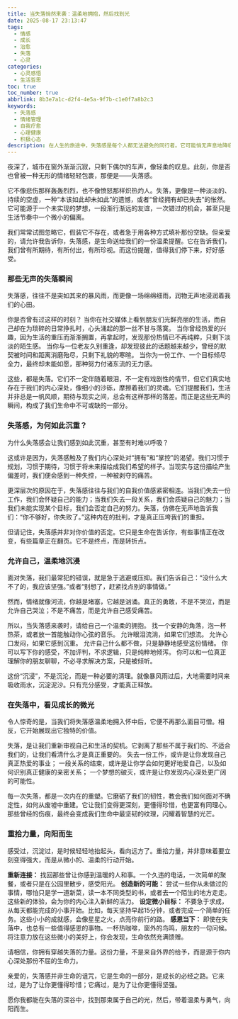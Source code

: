 ```yaml
---
title: 当失落悄然来袭：温柔地拥抱，然后找到光
date: 2025-08-17 23:13:47
tags:
  - 情感
  - 成长
  - 治愈
  - 失落
  - 心灵
categories:
  - 心灵感悟
  - 生活哲思
toc: true
toc_number: true
abbrlink: 8b3e7a1c-d2f4-4e5a-9f7b-c1e0f7a8b2c3
keywords:
  - 失落感
  - 情绪管理
  - 自我疗愈
  - 心理健康
  - 积极心态
description: 在人生的旅途中，失落感是每个人都无法避免的同行者。它可能悄无声息地降临，也可能如潮水般汹涌而至，让我们感到空虚、迷茫，甚至怀疑自己。但请相信，每一次失落，都蕴藏着一份独特的礼物，一份让我们更深刻理解自己、更温柔对待世界的契机。这篇文章，愿能成为你面对失落时的温暖港湾，陪你一起，从心底深处找到那束属于自己的光。
---
```


夜深了，城市在窗外渐渐沉寂，只剩下偶尔的车声，像轻柔的叹息。此刻，你是否也曾被一种无形的情绪轻轻包裹，那便是——失落感。

它不像悲伤那样轰轰烈烈，也不像愤怒那样炽热灼人。失落，更像是一种淡淡的、持续的空虚，一种“本该如此却未如此”的遗憾，或者“曾经拥有却已失去”的怅然。它可能源于一个未实现的梦想，一段渐行渐远的友谊，一次错过的机会，甚至只是生活节奏中一个微小的偏离。

我们常常试图忽略它，假装它不存在，或者急于用各种方式填补那份空缺。但亲爱的，请允许我告诉你，失落感，是生命送给我们的一份温柔提醒。它在告诉我们，我们曾有所期待，有所付出，有所珍视。而这份提醒，值得我们停下来，好好感受。

### 那些无声的失落瞬间

失落感，往往不是突如其来的暴风雨，而更像一场绵绵细雨，润物无声地浸润着我们的心田。

你是否曾有过这样的时刻？
当你在社交媒体上看到朋友们光鲜亮丽的生活，而自己却在为琐碎的日常挣扎时，心头涌起的那一丝不甘与落寞。
当你曾经热爱的兴趣，因为生活的重压而渐渐搁置，再拿起时，发现那份热情已不再纯粹，只剩下淡淡的陌生感。
当你与一位老友久别重逢，却发现彼此的话题越来越少，曾经的默契被时间和距离消磨殆尽，只剩下礼貌的寒暄。
当你为一份工作、一个目标倾尽全力，最终却未能如愿，那种努力付诸东流的无力感。

这些，都是失落。它们不一定伴随着眼泪，不一定有戏剧性的情节，但它们真实地存在于我们的内心深处，像细小的沙砾，摩擦着我们的灵魂。它们提醒我们，生活并非总是一帆风顺，期待与现实之间，总会有这样那样的落差。而正是这些无声的瞬间，构成了我们生命中不可或缺的一部分。

### 失落感，为何如此沉重？

为什么失落感会让我们感到如此沉重，甚至有时难以呼吸？

这或许是因为，失落感触及了我们内心深处对“拥有”和“掌控”的渴望。我们习惯于规划，习惯于期待，习惯于将未来描绘成我们希望的样子。当现实与这份描绘产生偏差时，我们便会感到一种失控，一种被剥夺的痛苦。

更深层次的原因在于，失落感往往与我们的自我价值感紧密相连。当我们失去一份工作，我们会怀疑自己的能力；当我们失去一段关系，我们会质疑自己的魅力；当我们未能实现某个目标，我们会否定自己的努力。失落，仿佛在无声地告诉我们：“你不够好，你失败了。”这种内在的批判，才是真正压垮我们的重担。

但请记住，失落感并非对你价值的否定。它只是生命在告诉你，有些事情正在改变，有些篇章正在翻页。它不是终点，而是转折点。

### 允许自己，温柔地沉浸

面对失落，我们最常犯的错误，就是急于逃避或压抑。我们告诉自己：“没什么大不了的，我应该坚强。”或者“别想了，赶紧找点别的事情做。”

然而，情绪就像河流，你越是堵塞，它越是汹涌。真正的勇敢，不是不哭泣，而是允许自己哭泣；不是不痛苦，而是允许自己感受痛苦。

所以，当失落感来袭时，请给自己一个温柔的拥抱。
找一个安静的角落，泡一杯热茶，或者放一首能触动你心弦的音乐。
允许眼泪流淌，如果它们想流。
允许心口发闷，如果它感到沉重。
允许自己什么都不做，只是静静地感受这份情绪。
你可以写下你的感受，不加评判，不求逻辑，只是纯粹地倾泻。
你可以和一位真正理解你的朋友聊聊，不必寻求解决方案，只是被倾听。

这份“沉浸”，不是沉沦，而是一种必要的清理。就像暴风雨过后，大地需要时间来吸收雨水，沉淀泥沙。只有充分感受，才能真正释放。

### 在失落中，看见成长的微光

令人惊奇的是，当我们将失落感温柔地拥入怀中后，它便不再那么面目可憎。相反，它开始展现出它独特的价值。

失落，是让我们重新审视自己和生活的契机。它剥离了那些不属于我们的、不适合我们的，让我们看清什么才是真正重要的。
失去一份工作，或许是让你发现自己真正热爱的事业；
一段关系的结束，或许是让你学会如何更好地爱自己，以及如何识别真正健康的亲密关系；
一个梦想的破灭，或许是让你发现内心深处更广阔的可能性。

每一次失落，都是一次内在的重塑。它磨砺了我们的韧性，教会我们如何面对不确定性，如何从废墟中重建。它让我们变得更深刻，更懂得珍惜，也更富有同理心。那些曾经的伤痕，最终会变成我们生命中最坚韧的纹理，闪耀着智慧的光芒。

### 重拾力量，向阳而生

感受过，沉淀过，是时候轻轻地抬起头，看向远方了。重拾力量，并非意味着要立刻变得强大，而是从微小的、温柔的行动开始。

**重新连接：** 找回那些曾让你感到温暖的人和事。一个久违的电话，一次简单的聚餐，或者只是在公园里散步，感受阳光。
**创造新的可能：** 尝试一些你从未做过的事情，哪怕只是学一道新菜，读一本不同类型的书，或者去一个陌生的地方走走。这些新的体验，会为你的内心注入新鲜的活力。
**设定微小目标：** 不要急于求成，从每天都能完成的小事开始。比如，每天坚持早起15分钟，或者完成一个简单的任务。这些小小的成就感，会像星星之火，点亮你前行的路。
**感恩当下：** 即使在失落中，也总有一些值得感恩的事物。一杯热咖啡，窗外的鸟鸣，朋友的一句问候。将注意力放在这些微小的美好上，你会发现，生命依然充满馈赠。

请相信，你拥有穿越失落的力量。这份力量，不是来自外界的给予，而是源于你内心深处那份不屈的生命力。

亲爱的，失落感并非生命的诅咒，它是生命的一部分，是成长的必经之路。它来过，是为了让你更懂得珍惜；它痛过，是为了让你更懂得坚强。

愿你我都能在失落的深谷中，找到那束属于自己的光，然后，带着温柔与勇气，向阳而生。